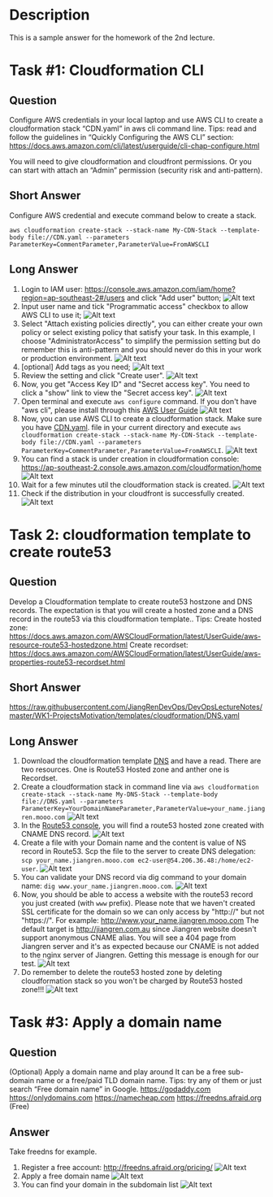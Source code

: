 # Description
This is a sample answer for the homework of the 2nd lecture.

# Task #1: Cloudformation CLI
## Question
Configure AWS credentials in your local laptop and use AWS CLI to create a cloudformation stack “CDN.yaml” in aws cli command line.
Tips: read and follow the guidelines in “Quickly Configuring the AWS CLI” section: https://docs.aws.amazon.com/cli/latest/userguide/cli-chap-configure.html

You will need to give cloudformation and cloudfront permissions. Or you can start with attach an “Admin” permission (security risk and anti-pattern).

## Short Answer
Configure AWS credential and execute command below to create a stack.
```
aws cloudformation create-stack --stack-name My-CDN-Stack --template-body file://CDN.yaml --parameters ParameterKey=CommentParameter,ParameterValue=FromAWSCLI
```
## Long Answer
1. Login to IAM user: https://console.aws.amazon.com/iam/home?region=ap-southeast-2#/users and click "Add user" button;
![Alt text](images/HOMEWORK1.png?raw=true)
2. Input user name and tick "Programmatic access" checkbox to allow AWS CLI to use it;
![Alt text](images/HOMEWORK2.png?raw=true)
3. Select "Attach existing policies directly", you can either create your own policy or select existing policy that satisfy your task. In this example, I choose "AdministratorAccess" to simplify the permission setting but do remember this is anti-pattern and you should never do this in your work or production environment.
![Alt text](images/HOMEWORK3.png?raw=true)
4. [optional] Add tags as you need;
![Alt text](images/HOMEWORK4.png?raw=true)
5. Review the setting and click "Create user".
![Alt text](images/HOMEWORK5.png?raw=true)
6. Now, you get "Access Key ID" and "Secret access key". You need to click a "show" link to view the "Secret access key".
![Alt text](images/HOMEWORK6.png?raw=true)
7. Open terminal and execute `aws configure` command. If you don't have "aws cli", please install through this [AWS User Guide](https://docs.aws.amazon.com/cli/latest/userguide/cli-chap-install.html)
![Alt text](images/HOMEWORK7.png?raw=true)
8. Now, you can use AWS CLI to create a cloudformation stack. Make sure you have [CDN.yaml](https://raw.githubusercontent.com/JiangRenDevOps/DevOpsLectureNotes/master/WK1-ProjectsMotivation/templates/cloudformation/CDN.yaml). file in your current directory and execute `
aws cloudformation create-stack --stack-name My-CDN-Stack --template-body file://CDN.yaml --parameters ParameterKey=CommentParameter,ParameterValue=FromAWSCLI
`.
![Alt text](images/HOMEWORK8.png?raw=true)
9. You can find a stack is under creation in cloudformation console: https://ap-southeast-2.console.aws.amazon.com/cloudformation/home
![Alt text](images/HOMEWORK9.png?raw=true)
10. Wait for a few minutes util the cloudformation stack is created.
![Alt text](images/HOMEWORK10.png?raw=true)
11. Check if the distribution in your cloudfront is successfully created.
![Alt text](images/HOMEWORK11.png?raw=true)

# Task 2: cloudformation template to create route53
## Question
Develop a Cloudformation template to create route53 hostzone and DNS records. The expectation is that you will create a hosted zone and a DNS record in the route53 via this cloudformation template..
Tips:
Create hosted zone: https://docs.aws.amazon.com/AWSCloudFormation/latest/UserGuide/aws-resource-route53-hostedzone.html
Create recordset:
https://docs.aws.amazon.com/AWSCloudFormation/latest/UserGuide/aws-properties-route53-recordset.html
## Short Answer
https://raw.githubusercontent.com/JiangRenDevOps/DevOpsLectureNotes/master/WK1-ProjectsMotivation/templates/cloudformation/DNS.yaml

## Long Answer
1. Download the cloudformation template [DNS](https://raw.githubusercontent.com/JiangRenDevOps/DevOpsLectureNotes/master/WK1-ProjectsMotivation/templates/cloudformation/DNS.yaml) and have a read. There are two resources. One is Route53 Hosted zone and anther one is Recordset.
2. Create a cloudformation stack in command line via `aws cloudformation create-stack --stack-name My-DNS-Stack --template-body file://DNS.yaml --parameters ParameterKey=YourDomainNameParameter,ParameterValue=your_name.jiangren.mooo.com`
![Alt text](images/HOMEWORK12.png?raw=true)
3. In the [Route53 console](https://console.aws.amazon.com/route53/home?region=ap-southeast-2), you will find a route53 hosted zone created with CNAME DNS record.
![Alt text](images/HOMEWORK13.png?raw=true)
4. Create a file with your Domain name and the content is value of NS record in Route53. Scp the file to the server to create DNS delegation: `scp your_name.jiangren.mooo.com ec2-user@54.206.36.48:/home/ec2-user`.
![Alt text](images/HOMEWORK14.png?raw=true)
5. You can validate your DNS record via dig command to your domain name: `dig www.your_name.jiangren.mooo.com`. 
![Alt text](images/HOMEWORK997.png?raw=true)
6. Now, you should be able to access a website with the route53 record you just created (with `www` prefix). Please note that we haven't created SSL certificate for the domain so we can only access by "http://" but not "https://". For example: http://www.your_name.jiangren.mooo.com The default target is http://jiangren.com.au since Jiangren website doesn't support anonymous CNAME alias. You will see a 404 page from Jiangren server and it's as expected because our CNAME is not added to the nginx server of Jiangren. Getting this message is enough for our test.
![Alt text](images/HOMEWORK998.png?raw=true)
7. Do remember to delete the route53 hosted zone by deleting cloudformation stack so you won't be charged by Route53 hosted zone!!!
![Alt text](images/HOMEWORK999.png?raw=true)

# Task #3: Apply a domain name
## Question
(Optional) Apply a domain name and play around
It can be a free sub-domain name or a free/paid TLD domain name.
Tips: try any of them or just search “Free domain name” in Google.
https://godaddy.com
https://onlydomains.com
https://namecheap.com
https://freedns.afraid.org (Free)

## Answer
Take freedns for example. 
1. Register a free account: http://freedns.afraid.org/pricing/
![Alt text](images/HOMEWORK17.png?raw=true)
2. Apply a free domain name
![Alt text](images/HOMEWORK16.png?raw=true)
3. You can find your domain in the subdomain list
![Alt text](images/HOMEWORK15.png?raw=true)
